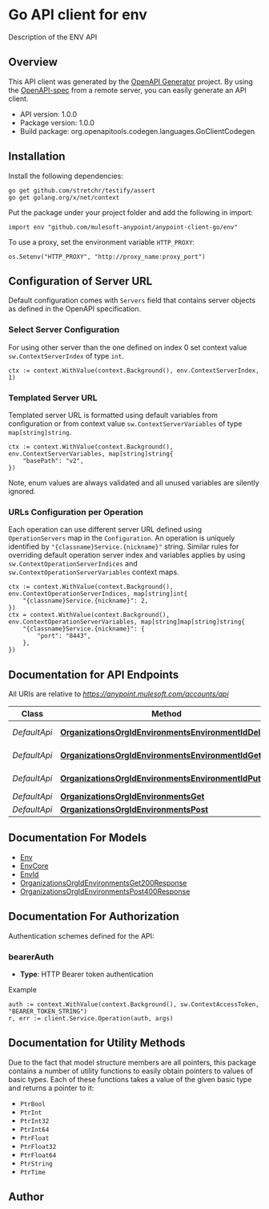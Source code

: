 # Go API client for env

Description of the ENV API

## Overview
This API client was generated by the [OpenAPI Generator](https://openapi-generator.tech) project.  By using the [OpenAPI-spec](https://www.openapis.org/) from a remote server, you can easily generate an API client.

- API version: 1.0.0
- Package version: 1.0.0
- Build package: org.openapitools.codegen.languages.GoClientCodegen

## Installation

Install the following dependencies:

```shell
go get github.com/stretchr/testify/assert
go get golang.org/x/net/context
```

Put the package under your project folder and add the following in import:

```golang
import env "github.com/mulesoft-anypoint/anypoint-client-go/env"
```

To use a proxy, set the environment variable `HTTP_PROXY`:

```golang
os.Setenv("HTTP_PROXY", "http://proxy_name:proxy_port")
```

## Configuration of Server URL

Default configuration comes with `Servers` field that contains server objects as defined in the OpenAPI specification.

### Select Server Configuration

For using other server than the one defined on index 0 set context value `sw.ContextServerIndex` of type `int`.

```golang
ctx := context.WithValue(context.Background(), env.ContextServerIndex, 1)
```

### Templated Server URL

Templated server URL is formatted using default variables from configuration or from context value `sw.ContextServerVariables` of type `map[string]string`.

```golang
ctx := context.WithValue(context.Background(), env.ContextServerVariables, map[string]string{
	"basePath": "v2",
})
```

Note, enum values are always validated and all unused variables are silently ignored.

### URLs Configuration per Operation

Each operation can use different server URL defined using `OperationServers` map in the `Configuration`.
An operation is uniquely identified by `"{classname}Service.{nickname}"` string.
Similar rules for overriding default operation server index and variables applies by using `sw.ContextOperationServerIndices` and `sw.ContextOperationServerVariables` context maps.

```golang
ctx := context.WithValue(context.Background(), env.ContextOperationServerIndices, map[string]int{
	"{classname}Service.{nickname}": 2,
})
ctx = context.WithValue(context.Background(), env.ContextOperationServerVariables, map[string]map[string]string{
	"{classname}Service.{nickname}": {
		"port": "8443",
	},
})
```

## Documentation for API Endpoints

All URIs are relative to *https://anypoint.mulesoft.com/accounts/api*

Class | Method | HTTP request | Description
------------ | ------------- | ------------- | -------------
*DefaultApi* | [**OrganizationsOrgIdEnvironmentsEnvironmentIdDelete**](docs/DefaultApi.md#organizationsorgidenvironmentsenvironmentiddelete) | **Delete** /organizations/{orgId}/environments/{environmentId} | 
*DefaultApi* | [**OrganizationsOrgIdEnvironmentsEnvironmentIdGet**](docs/DefaultApi.md#organizationsorgidenvironmentsenvironmentidget) | **Get** /organizations/{orgId}/environments/{environmentId} | 
*DefaultApi* | [**OrganizationsOrgIdEnvironmentsEnvironmentIdPut**](docs/DefaultApi.md#organizationsorgidenvironmentsenvironmentidput) | **Put** /organizations/{orgId}/environments/{environmentId} | 
*DefaultApi* | [**OrganizationsOrgIdEnvironmentsGet**](docs/DefaultApi.md#organizationsorgidenvironmentsget) | **Get** /organizations/{orgId}/environments | 
*DefaultApi* | [**OrganizationsOrgIdEnvironmentsPost**](docs/DefaultApi.md#organizationsorgidenvironmentspost) | **Post** /organizations/{orgId}/environments | 


## Documentation For Models

 - [Env](docs/Env.md)
 - [EnvCore](docs/EnvCore.md)
 - [EnvId](docs/EnvId.md)
 - [OrganizationsOrgIdEnvironmentsGet200Response](docs/OrganizationsOrgIdEnvironmentsGet200Response.md)
 - [OrganizationsOrgIdEnvironmentsPost400Response](docs/OrganizationsOrgIdEnvironmentsPost400Response.md)


## Documentation For Authorization


Authentication schemes defined for the API:
### bearerAuth

- **Type**: HTTP Bearer token authentication

Example

```golang
auth := context.WithValue(context.Background(), sw.ContextAccessToken, "BEARER_TOKEN_STRING")
r, err := client.Service.Operation(auth, args)
```


## Documentation for Utility Methods

Due to the fact that model structure members are all pointers, this package contains
a number of utility functions to easily obtain pointers to values of basic types.
Each of these functions takes a value of the given basic type and returns a pointer to it:

* `PtrBool`
* `PtrInt`
* `PtrInt32`
* `PtrInt64`
* `PtrFloat`
* `PtrFloat32`
* `PtrFloat64`
* `PtrString`
* `PtrTime`

## Author



